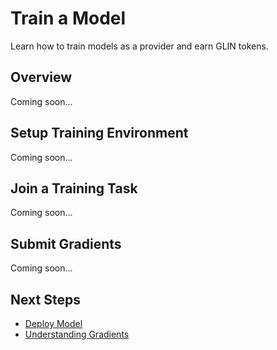 # Train a Model

Learn how to train models as a provider and earn GLIN tokens.

## Overview

Coming soon...

## Setup Training Environment

Coming soon...

## Join a Training Task

Coming soon...

## Submit Gradients

Coming soon...

## Next Steps

- [Deploy Model](/federated-learning/getting-started/deploy-model)
- [Understanding Gradients](/federated-learning/concepts/gradients)
